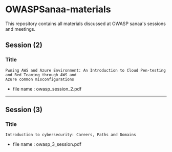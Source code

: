 # OWASPSanaa-materials
This repository contains all materials discussed at OWASP sanaa's sessions and meetings. 


## Session (2)

### Title 

```
Pwning AWS and Azure Environment: An Introduction to Cloud Pen-testing and Red Teaming through AWS and
Azure common misconfigurations
```

- file name : owasp_session_2.pdf


----------

## Session (3)

### Title 

```
Introduction to cybersecurity: Careers, Paths and Domains
```

- file name : owasp_3_session.pdf
